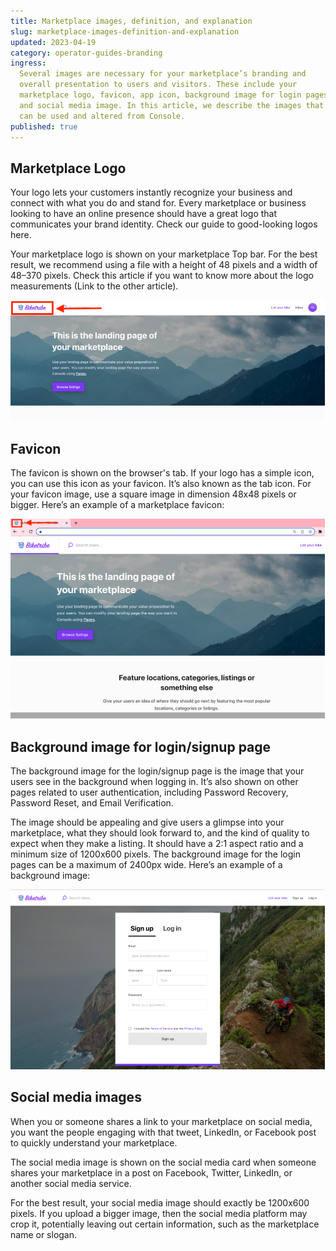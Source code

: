 ```yaml
---
title: Marketplace images, definition, and explanation
slug: marketplace-images-definition-and-explanation
updated: 2023-04-19
category: operator-guides-branding
ingress:
  Several images are necessary for your marketplace’s branding and
  overall presentation to users and visitors. These include your
  marketplace logo, favicon, app icon, background image for login pages,
  and social media image. In this article, we describe the images that
  can be used and altered from Console.
published: true
---
```


## Marketplace Logo

Your logo lets your customers instantly recognize your business and
connect with what you do and stand for. Every marketplace or business
looking to have an online presence should have a great logo that
communicates your brand identity. Check our guide to good-looking logos
here.

Your marketplace logo is shown on your marketplace Top bar. For the best
result, we recommend using a file with a height of 48 pixels and a width
of 48–370 pixels. Check this article if you want to know more about the
logo measurements (Link to the other article).

![logo](./logo.png)

## Favicon

The favicon is shown on the browser's tab. If your logo has a simple
icon, you can use this icon as your favicon. It’s also known as the tab
icon. For your favicon image, use a square image in dimension 48x48
pixels or bigger. Here’s an example of a marketplace favicon:

![favicon](./favicon.png)

## Background image for login/signup page

The background image for the login/signup page is the image that your
users see in the background when logging in. It’s also shown on other
pages related to user authentication, including Password Recovery,
Password Reset, and Email Verification.

The image should be appealing and give users a glimpse into your
marketplace, what they should look forward to, and the kind of quality
to expect when they make a listing. It should have a 2:1 aspect ratio
and a minimum size of 1200x600 pixels. The background image for the
login pages can be a maximum of 2400px wide. Here’s an example of a
background image:

![background image](./background-image.png)

## Social media images

When you or someone shares a link to your marketplace on social media,
you want the people engaging with that tweet, LinkedIn, or Facebook post
to quickly understand your marketplace.

The social media image is shown on the social media card when someone
shares your marketplace in a post on Facebook, Twitter, LinkedIn, or
another social media service.

For the best result, your social media image should exactly be 1200x600
pixels. If you upload a bigger image, then the social media platform may
crop it, potentially leaving out certain information, such as the
marketplace name or slogan. 
